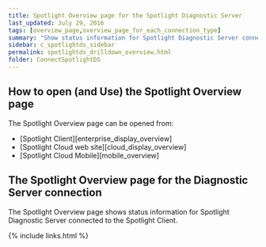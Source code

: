 ```yaml
---
title: Spotlight Overview page for the Spotlight Diagnostic Server
last_updated: July 29, 2016
tags: [overview_page,overview_page_for_each_connection_type]
summary: "Show status information for Spotlight Diagnostic Server connected to the Spotlight Client."
sidebar: c_spotlightds_sidebar
permalink: spotlightds_drilldown_overview.html
folder: ConnectSpotlightDS
---
```




## How to open (and Use) the Spotlight Overview page
The Spotlight Overview page can be opened from:

* [Spotlight Client][enterprise_display_overview]
* [Spotlight Cloud web site][cloud_display_overview]
* [Spotlight Cloud Mobile][mobile_overview]

## The Spotlight Overview page for the Diagnostic Server connection
The Spotlight Overview page shows status information for Spotlight Diagnostic Server connected to the Spotlight Client.





{% include links.html %}
